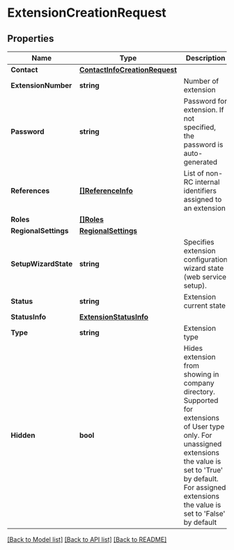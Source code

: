 # ExtensionCreationRequest

## Properties

Name | Type | Description | Notes
------------ | ------------- | ------------- | -------------
**Contact** | [**ContactInfoCreationRequest**](ContactInfoCreationRequest.md) |  | 
**ExtensionNumber** | **string** | Number of extension | [optional] 
**Password** | **string** | Password for extension. If not specified, the password is auto-generated | [optional] 
**References** | [**[]ReferenceInfo**](ReferenceInfo.md) | List of non-RC internal identifiers assigned to an extension | [optional] 
**Roles** | [**[]Roles**](Roles.md) |  | [optional] 
**RegionalSettings** | [**RegionalSettings**](RegionalSettings.md) |  | [optional] 
**SetupWizardState** | **string** | Specifies extension configuration wizard state (web service setup). | [optional] [default to SETUP_WIZARD_STATE_NOT_STARTED]
**Status** | **string** | Extension current state | [optional] 
**StatusInfo** | [**ExtensionStatusInfo**](ExtensionStatusInfo.md) |  | [optional] 
**Type** | **string** | Extension type | 
**Hidden** | **bool** | Hides extension from showing in company directory. Supported for extensions of User type only. For unassigned extensions the value is set to &#39;True&#39; by default. For assigned extensions the value is set to &#39;False&#39; by default | [optional] 

[[Back to Model list]](../README.md#documentation-for-models) [[Back to API list]](../README.md#documentation-for-api-endpoints) [[Back to README]](../README.md)


